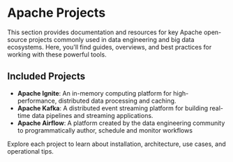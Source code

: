 # Apache Projects

This section provides documentation and resources for key Apache open-source projects commonly used in data engineering and big data ecosystems. Here, you'll find guides, overviews, and best practices for working with these powerful tools.

## Included Projects

- **Apache Ignite**: An in-memory computing platform for high-performance, distributed data processing and caching.
- **Apache Kafka**: A distributed event streaming platform for building real-time data pipelines and streaming applications.
- **Apache Airflow**: A platform created by the data engineering community to programmatically author, schedule and monitor workflows

Explore each project to learn about installation, architecture, use cases, and operational tips.